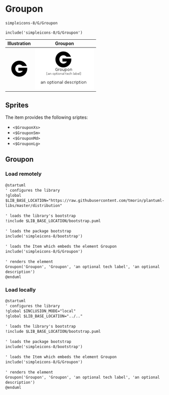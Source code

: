 # Groupon


```text
simpleicons-8/G/Groupon
```

```text
include('simpleicons-8/G/Groupon')
```



| Illustration | Groupon |
| :---: | :---: |
| ![illustration for Illustration](../../simpleicons-8/G/Groupon.png) | ![illustration for Groupon](../../simpleicons-8/G/Groupon.Local.png) |



## Sprites
The item provides the following sriptes:

- `<$GrouponXs>`
- `<$GrouponSm>`
- `<$GrouponMd>`
- `<$GrouponLg>`





## Groupon

### Load remotely
```plantuml
@startuml
' configures the library
!global $LIB_BASE_LOCATION="https://raw.githubusercontent.com/tmorin/plantuml-libs/master/distribution"

' loads the library's bootstrap
!include $LIB_BASE_LOCATION/bootstrap.puml

' loads the package bootstrap
include('simpleicons-8/bootstrap')

' loads the Item which embeds the element Groupon
include('simpleicons-8/G/Groupon')

' renders the element
Groupon('Groupon', 'Groupon', 'an optional tech label', 'an optional description')
@enduml
```

### Load locally
```plantuml
@startuml
' configures the library
!global $INCLUSION_MODE="local"
!global $LIB_BASE_LOCATION="../.."

' loads the library's bootstrap
!include $LIB_BASE_LOCATION/bootstrap.puml

' loads the package bootstrap
include('simpleicons-8/bootstrap')

' loads the Item which embeds the element Groupon
include('simpleicons-8/G/Groupon')

' renders the element
Groupon('Groupon', 'Groupon', 'an optional tech label', 'an optional description')
@enduml
```

